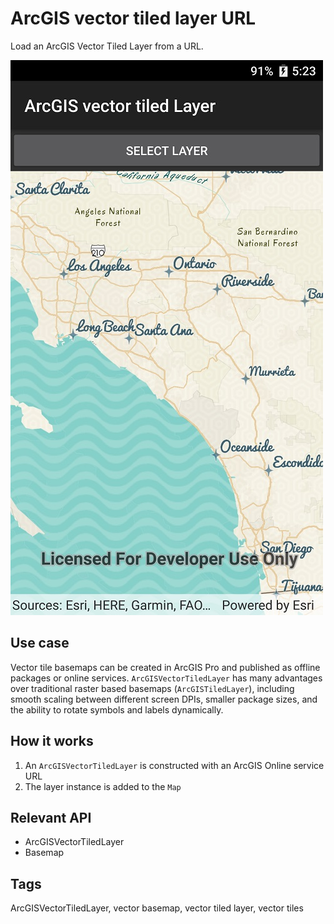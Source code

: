 # ArcGIS vector tiled layer URL

Load an ArcGIS Vector Tiled Layer from a URL.

![screenshot](ArcGISVectorTiledLayerUrl.jpg)

## Use case

Vector tile basemaps can be created in ArcGIS Pro and published as offline packages or online services. `ArcGISVectorTiledLayer` has many advantages over traditional raster based basemaps (`ArcGISTiledLayer`), including smooth scaling between different screen DPIs, smaller package sizes, and the ability to rotate symbols and labels dynamically.

## How it works

1. An `ArcGISVectorTiledLayer` is constructed with an ArcGIS Online service URL
2. The layer instance is added to the `Map`

## Relevant API

* ArcGISVectorTiledLayer
* Basemap

## Tags

ArcGISVectorTiledLayer, vector basemap, vector tiled layer, vector tiles
